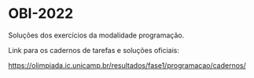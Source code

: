 # OBI-2022 

Soluções dos exercícios da modalidade programação.

Link para os cadernos de tarefas e soluções oficiais:

<a href="https://olimpiada.ic.unicamp.br/resultados/fase1/programacao/cadernos/" target="_blank">https://olimpiada.ic.unicamp.br/resultados/fase1/programacao/cadernos/</a>
